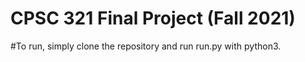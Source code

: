 # CPSC 321 Final Project (Fall 2021)

#To run, simply clone the repository and run run.py with python3.
